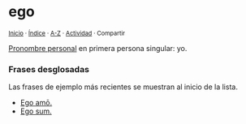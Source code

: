 # ego
<sup>[Inicio](../../../../index.md) · [Índice](../../../../indices/latin-espanol-e.md) · [A-Z](../../../../indices/alfabetico.md) · [Actividad](../../../../indices/actividad.md) · Compartir</sup>

[Pronombre personal](../../../../contenido/p/r/o/pronombres-personales-latinos.md) en primera persona singular: yo.

### Frases desglosadas

Las frases de ejemplo más recientes se muestran al inicio de la lista.

* [Ego amō.](../../../../contenido/e/g/o/ego-amo.md)
* [Ego sum.](../../../../contenido/e/g/o/ego-sum.md)
